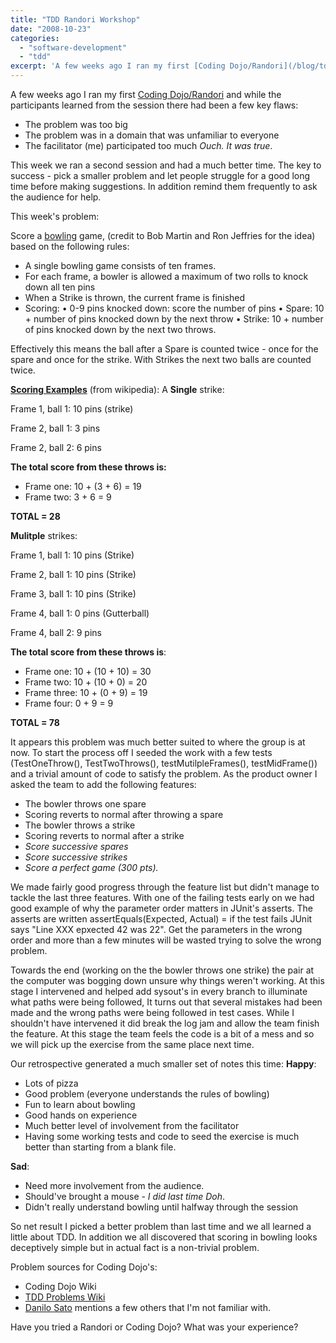 ```yaml
---
title: "TDD Randori Workshop"
date: "2008-10-23"
categories: 
  - "software-development"
  - "tdd"
excerpt: 'A few weeks ago I ran my first [Coding Dojo/Randori](/blog/tdd-randori-session) and'
---
```


A few weeks ago I ran my first [Coding Dojo/Randori](/blog/tdd-randori-session) and while the participants learned from the session there had been a few key flaws:

- The problem was too big
- The problem was in a domain that was unfamiliar to everyone
- The facilitator (me) participated too much _Ouch. It was true_.

This week we ran a second session and had a much better time. The key to success - pick a smaller problem and let people struggle for a good long time before making suggestions. In addition remind them frequently to ask the audience for help.

This week's problem:

Score a [bowling](https://en.wikipedia.org/wiki/Bowling) game, (credit to Bob Martin and Ron Jeffries for the idea) based on the following rules:

- A single bowling game consists of ten frames.
- For each frame, a bowler is allowed a maximum of two rolls to knock down all ten pins
- When a Strike is thrown, the current frame is finished
- Scoring: • 0-9 pins knocked down: score the number of pins • Spare: 10 + number of pins knocked down by the next throw • Strike: 10 + number of pins knocked down by the next two throws.

Effectively this means the ball after a Spare is counted twice - once for the spare and once for the strike. With Strikes the next two balls are counted twice.

[**Scoring Examples**](https://en.wikipedia.org/wiki/Ten-pin_bowling#Scoring) (from wikipedia): A **Single** strike:

Frame 1, ball 1: 10 pins (strike)

Frame 2, ball 1: 3 pins

Frame 2, ball 2: 6 pins

**The total score from these throws is:**

- Frame one: 10 + (3 + 6) = 19
- Frame two: 3 + 6 = 9

**TOTAL = 28**

**Mulitple** strikes:

Frame 1, ball 1: 10 pins (Strike)

Frame 2, ball 1: 10 pins (Strike)

Frame 3, ball 1: 10 pins (Strike)

Frame 4, ball 1: 0 pins (Gutterball)

Frame 4, ball 2: 9 pins

**The total score from these throws is**:

- Frame one: 10 + (10 + 10) = 30
- Frame two: 10 + (10 + 0) = 20
- Frame three: 10 + (0 + 9) = 19
- Frame four: 0 + 9 = 9

**TOTAL = 78**

It appears this problem was much better suited to where the group is at now. To start the process off I seeded the work with a few tests (TestOneThrow(), TestTwoThrows(), testMutilpleFrames(), testMidFrame()) and a trivial amount of code to satisfy the problem. As the product owner I asked the team to add the following features:

- The bowler throws one spare
- Scoring reverts to normal after throwing a spare
- The bowler throws a strike
- Scoring reverts to normal after a strike
- _Score successive spares_
- _Score successive strikes_
- _Score a perfect game (300 pts)._

We made fairly good progress through the feature list but didn't manage to tackle the last three features. With one of the failing tests early on we had good example of why the parameter order matters in JUnit's asserts. The asserts are written assertEquals(Expected, Actual) = if the test fails JUnit says "Line XXX epxected 42 was 22". Get the parameters in the wrong order and more than a few minutes will be wasted trying to solve the wrong problem.

Towards the end (working on the the bowler throws one strike) the pair at the computer was bogging down unsure why things weren't working. At this stage I intervened and helped add sysout's in every branch to illuminate what paths were being followed, It turns out that several mistakes had been made and the wrong paths were being followed in test cases. While I shouldn't have intervened it did break the log jam and allow the team finish the feature. At this stage the team feels the code is a bit of a mess and so we will pick up the exercise from the same place next time.

Our retrospective generated a much smaller set of notes this time: **Happy**:

- Lots of pizza
- Good problem (everyone understands the rules of bowling)
- Fun to learn about bowling
- Good hands on experience
- Much better level of involvement from the facilitator
- Having some working tests and code to seed the exercise is much better than starting from a blank file.

**Sad**:

- Need more involvement from the audience.
- Should've brought a mouse - _I did last time Doh_.
- Didn't really understand bowling until halfway through the session

So net result I picked a better problem than last time and we all learned a little about TDD. In addition we all discovered that scoring in bowling looks deceptively simple but in actual fact is a non-trivial problem.

Problem sources for Coding Dojo's:

- Coding Dojo Wiki
- [TDD Problems Wiki](https://sites.google.com/site/tddproblems/)
- [Danilo Sato](https://www.dtsato.com/blog/2008/10/21/source-of-problems-for-your-coding-dojo/) mentions a few others that I'm not familiar with.

Have you tried a Randori or Coding Dojo? What was your experience?
